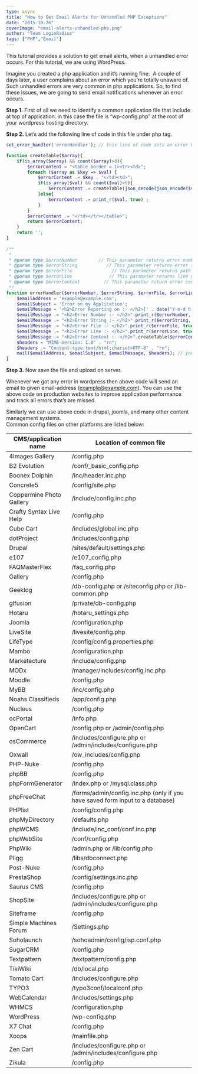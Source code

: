 ```yaml
---
type: async
title: "How to Get Email Alerts for Unhandled PHP Exceptions"
date: "2015-10-26"
coverImage: "email-alerts-unhandled-php.png"
author: "Team LoginRadius"
tags: ["PHP","Email"]
---
```


This tutorial provides a solution to get email alerts, when a unhandled error occurs. For this tutorial, we are using WordPress.

Imagine you created a php application and it’s running fine.  A couple of days later, a user complains about an error which you’re totally unaware of. Such unhandled errors are very common in php applications. So, to find these issues, we are going to send email notifications whenever an error occurs.

**Step 1.** First of all we need to identify a common application file that include at top of application. in this case the file is “wp-config.php” at the root of your wordpress hosting directory.  

**Step 2.** Let’s add the following line of code in this file under php tag.

```php
set_error_handler('errorHandler'); // this line of code sets an error handler custom function to handle any php error. And here we pass our custom function that name “errorHandler”

function createTable($array){
    if(is_array($array) && count($array)>0){
        $errorContent = "<table border = 1><tr><td>";
        foreach ($array as $key => $val) {
            $errorContent .= $key . "</td><td>";
            if(is_array($val) && count($val)>0){
                $errorContent .= createTable(json_decode(json_encode($val),true)) ;
            }else{
                $errorContent .= print_r($val, true) ;
            }
        }
        $errorContent .= "</td></tr></table>";
        return $errorContent;
    }
    return '';
}
 
/**
 * 
 * @param type $errorNumber        // This parameter returns error number.
 * @param type $errorString           // This parameter returns error string.
 * @param type $errorFile               // This parameter returns path of file in which error found.
 * @param type $errorLine              // This parameter returns line number of file in which you get an error.
 * @param type $errorContext         // This parameter return error context.
 */
function errorHandler($errorNumber, $errorString, $errorFile, $errorLine, $errorContext) {
    $emailAddress = 'example@example.com';
    $emailSubject = 'Error on my Application';
    $emailMessage = '<h2>Error Reporting on :- </h2>[' . date("Y-m-d h:i:s", time()) . ']';
    $emailMessage .= "<h2>Error Number :- </h2>".print_r($errorNumber, true).'';
    $emailMessage .= "<h2>Error String :- </h2>".print_r($errorString, true).'';
    $emailMessage .= "<h2>Error File :- </h2>".print_r($errorFile, true).'';
    $emailMessage .= "<h2>Error Line :- </h2>".print_r($errorLine, true).'';
    $emailMessage .= "<h2>Error Context :- </h2>".createTable($errorContext);
    $headers = "MIME-Version: 1.0" . "rn";
    $headers .= "Content-type:text/html;charset=UTF-8" . "rn";
    mail($emailAddress, $emailSubject, $emailMessage, $headers); // you may use SMTP, default php mail service OR other email sending process
}
```
  
**Step 3.** Now save the file and upload on server.

Whenever we got any error in wordpress then above code will send an email to given email-address (example@example.com). You can use the above code on production websites to improve application performance and track all errors that’s are missed.

Similarly we can use above code in drupal, joomla, and many other content management systems.  
Common config files on other platforms are listed below:

| **CMS/application name**      | **Location of common file** |
| ----------------------------- | --------------------------- |
| 4Images Gallery      | /config.php       |
| B2 Evolution   | /conf/\_basic\_config.php        |
| Boonex Dolphin   | /inc/header.inc.php        |
| Concrete5   | /config/site.php        |
| Coppermine Photo Gallery   | /include/config.inc.php        |
| Crafty Syntax Live Help   | /config.php        |
| Cube Cart   | /includes/global.inc.php        |
| dotProject   | /includes/config.php        |
| Drupal   | /sites/default/settings.php        |
| e107   | /e107\_config.php        |
| FAQMasterFlex   | /faq\_config.php        |
| Gallery   | /config.php        |
| Geeklog   | /db-config.php or /siteconfig.php or /lib-common.php  |
| glfusion   | /private/db-config.php        |
| Hotaru   | /hotaru\_settings.php        |
| Joomla   | /configuration.php        |
| LiveSite   | /livesite/config.php        |
| LifeType   | /config/config.properties.php        |
| Mambo   | /configuration.php        |
| Marketecture   | /include/config.php        |
| MODx   | /manager/includes/config.inc.php        |
| Moodle   | /config.php        |
| MyBB   | /inc/config.php        |
| Noahs Classifieds   | /app/config.php        |
| Nucleus   | /config.php        |
| ocPortal   | /info.php        |
| OpenCart   | /config.php or /admin/config.php        |
| osCommerce   | /includes/configure.php or /admin/includes/configure.php        |
| Oxwall   | /ow\_includes/config.php        |
| PHP-Nuke   | /config.php        |
| phpBB   | /config.php        |
| phpFormGenerator   | /index.php or /mysql.class.php        |
| phpFreeChat   | /forms/admin/config.inc.php (only if you have saved form input to a database)        |
| PHPlist   | /config/config.php        |
| phpMyDirectory   | /defaults.php        |
| phpWCMS   | /include/inc\_conf/conf.inc.php        |
| phpWebSite   | /conf/config.php        |
| PhpWiki   | /admin.php or /lib/config.php        |
| Pligg   | /libs/dbconnect.php        |
| Post-Nuke   | /config.php        |
| PrestaShop   | /config/settings.inc.php        |
| Saurus CMS   | /config.php        |
| ShopSite   | /includes/configure.php or /admin/includes/configure.php        |
| Siteframe   | /config.php        |
| Simple Machines Forum   | /Settings.php        |
| Soholaunch   | /sohoadmin/config/isp.conf.php        |
| SugarCRM   | /config.php        |
| Textpattern   | /textpattern/config.php        |
| TikiWiki   | /db/local.php        |
| Tomato Cart   | /includes/configure.php        |
| TYPO3   | /typo3conf/localconf.php        |
| WebCalendar   | /includes/settings.php        |
| WHMCS   | /configuration.php        |
| WordPress   | /wp-config.php        |
| X7 Chat   | /config.php        |
| Xoops   | /mainfile.php        |
| Zen Cart   | /includes/configure.php or /admin/includes/configure.php        |
| Zikula   | /config.php        |
